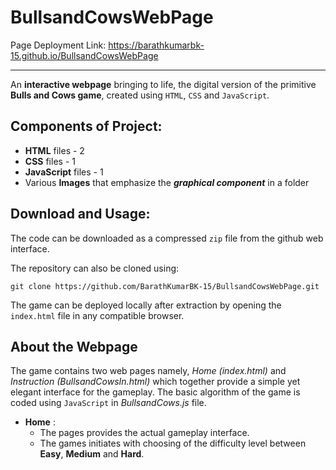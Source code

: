 # BullsandCowsWebPage
Page Deployment Link: https://barathkumarbk-15.github.io/BullsandCowsWebPage
***
An **interactive webpage** bringing to life, the digital version of the primitive **Bulls and Cows game**, created using `HTML`, `CSS` and `JavaScript`.

## Components of Project:
- **HTML** files - 2
- **CSS** files - 1
- **JavaScript** files - 1
- Various **Images** that emphasize the **_graphical component_** in a folder

## Download and Usage:
The code can be downloaded as a compressed `zip` file from the github web interface.

The repository can also be cloned using:
```
git clone https://github.com/BarathKumarBK-15/BullsandCowsWebPage.git
```

The game can be deployed locally after extraction by opening the `index.html` file in any compatible browser.

## About the Webpage
The game contains two web pages namely, _Home (index.html)_ and _Instruction (BullsandCowsIn.html)_ which together provide a simple yet elegant interface for the gameplay. The basic algorithm of the game is coded using `JavaScript` in _BullsandCows.js_ file. 

- **Home** :
  - The pages provides the actual gameplay interface.
  - The games initiates with choosing of the difficulty level between **Easy**, **Medium** and **Hard**.
